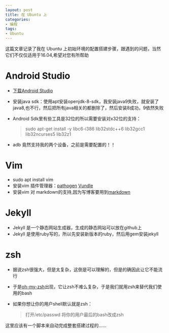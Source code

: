 ```yaml
---
layout: post
title: 在 Ubuntu 上
categories:
- 编程
tags:
- Ubuntu
---
```


这篇文章记录了我在 Ubuntu 上初始环境的配置搭建步骤，跟遇到的问题，当然它们不仅仅适用于16.04,希望对您有所帮助

# Android Studio
- [下载Android Studio](http://www.android-studio.org/)
- 安装java sdk：使用apt安装openjdk-8-sdk，我安装java9失败，就安装了java8,也不行，然后把所有java相关的都删除了，然后安装8成功，9依然失败
- Android Sdk里有些工具是32位的所以需要安装对x32位的支持：

  > sudo apt-get install -y libc6-i386 lib32stdc++6 lib32gcc1 lib32ncurses5 lib32z1

- adb 竟然支持我的两个设备，之前是需要配置的！！

# Vim
- sudo apt install vim
- 安装vim 插件管理器：[pathogen](https://github.com/tpope/vim-pathogen) [Vundle](https://github.com/VundleVim/Vundle.vim)
- 安装vim 对 markdown的支持,因为写博客要用到[markdown](https://github.com/plasticboy/vim-markdown)

# Jekyll
- Jekyll 是一个静态网站生成器，生成的静态网站可以放在github上
- Jekyll 是使用ruby写的，所以先安装新版本的ruby，然后用gem安装jekyll

# zsh
- 据说zsh很强大，但是太复杂，这倒是可以理解的，但是的确因此让它不能流行
- 于是[oh-my-zsh](https://github.com/robbyrussell/oh-my-zsh/)出现，它让zsh不难么复杂，于是我们就用zsh来替代我们使用的bash
- 如果你想让你的用户shell默认就是zsh：

    > 打开/etc/passwd
    > 将你的用户最后的bash改成zsh

这里应该有一个脚本来自动完成整套搭建过程的......